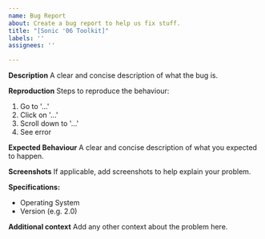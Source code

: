 ```yaml
---
name: Bug Report
about: Create a bug report to help us fix stuff.
title: "[Sonic '06 Toolkit]"
labels: ''
assignees: ''

---
```


**Description**
A clear and concise description of what the bug is.

**Reproduction**
Steps to reproduce the behaviour:
1. Go to '...'
2. Click on '...'
3. Scroll down to '...'
4. See error

**Expected Behaviour**
A clear and concise description of what you expected to happen.

**Screenshots**
If applicable, add screenshots to help explain your problem.

**Specifications:**
 - Operating System
 - Version (e.g. 2.0)

**Additional context**
Add any other context about the problem here.
